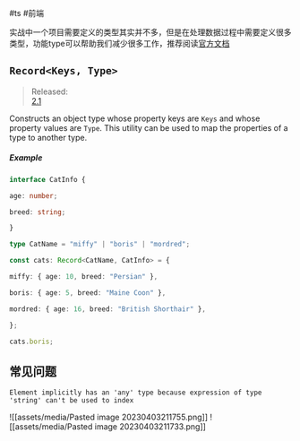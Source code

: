 #ts #前端 

实战中一个项目需要定义的类型其实并不多，但是在处理数据过程中需要定义很多类型，功能type可以帮助我们减少很多工作，推荐阅读[官方文档](https://www.typescriptlang.org/docs/handbook/utility-types.html#recordkeys-type)

## `Record<Keys, Type>`

> Released:  
> [2.1](https://www.typescriptlang.org/docs/handbook/release-notes/typescript-2-1.html#partial-readonly-record-and-pick)

Constructs an object type whose property keys are `Keys` and whose property values are `Type`. This utility can be used to map the properties of a type to another type.

##### [](https://www.typescriptlang.org/docs/handbook/utility-types.html#example-4)Example

```ts
interface CatInfo {

age: number;

breed: string;

}

type CatName = "miffy" | "boris" | "mordred";

const cats: Record<CatName, CatInfo> = {

miffy: { age: 10, breed: "Persian" },

boris: { age: 5, breed: "Maine Coon" },

mordred: { age: 16, breed: "British Shorthair" },

};

cats.boris;
```

## 常见问题
`Element implicitly has an 'any' type because expression of type 'string' can't be used to index`

![[assets/media/Pasted image 20230403211755.png]]
![[assets/media/Pasted image 20230403211733.png]]

